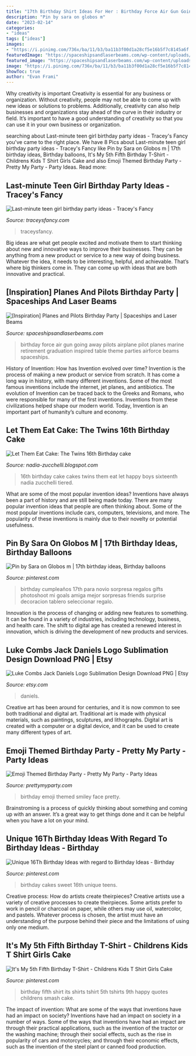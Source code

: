 ```yaml
---
title: "17th Birthday Shirt Ideas For Her : Birthday Force Air Gun Going Away Pilots Airplane Pilot Planes Marine Retirement Graduation Inspired Table Theme Parties Airforce Beams Spaceships"
description: "Pin by sara on globos m"
date: "2023-02-14"
categories:
- "ideas"
tags: ["ideas"]
images:
- "https://i.pinimg.com/736x/ba/11/b3/ba11b3f00d1a28cf5e16b5f7c8145a6f.jpg"
featuredImage: "https://spaceshipsandlaserbeams.com/wp-content/uploads/2015/09/plane_pilot_air_force_birthday_party_dessert_table.jpg"
featured_image: "https://spaceshipsandlaserbeams.com/wp-content/uploads/2015/09/plane_pilot_air_force_birthday_party_dessert_table.jpg"
image: "https://i.pinimg.com/736x/ba/11/b3/ba11b3f00d1a28cf5e16b5f7c8145a6f.jpg"
ShowToc: true
author: "Evan Frami"
---
```



Why creativity is important
Creativity is essential for any business or organization. Without creativity, people may not be able to come up with new ideas or solutions to problems. Additionally, creativity can also help businesses and organizations stay ahead of the curve in their industry or field. It’s important to have a good understanding of creativity so that you can use it in your own business or organization.

	

		
searching about Last-minute teen girl birthday party ideas - Tracey&#039;s Fancy you've came to the right place. We have 8 Pics about Last-minute teen girl birthday party ideas - Tracey&#039;s Fancy like Pin by Sara on Globos m | 17th birthday ideas, Birthday balloons, It&#039;s My 5th Fifth Birthday T-Shirt - Childrens Kids T Shirt Girls Cake and also Emoji Themed Birthday Party - Pretty My Party - Party Ideas. Read more:
		
    
## Last-minute Teen Girl Birthday Party Ideas - Tracey&#039;s Fancy

<img loading=lazy src="https://traceysfancy.com/wp-content/uploads/2019/09/teen-party-ideas-by-fit-fifty-and-fearless-06-768x1024.jpg" onerror="this.onerror=null;this.src='https://tse3.mm.bing.net/th?id=OIP.ex6WJpliBTMM_h_qzSByPgHaJ4&amp;pid=15.1';" alt="Last-minute teen girl birthday party ideas - Tracey&#039;s Fancy">

_Source: traceysfancy.com_

>traceysfancy. 

	

Big ideas are what get people excited and motivate them to start thinking about new and innovative ways to improve their businesses. They can be anything from a new product or service to a new way of doing business. Whatever the idea, it needs to be interesting, helpful, and achievable. That’s where big thinkers come in. They can come up with ideas that are both innovative and practical.

    
## [Inspiration] Planes And Pilots Birthday Party | Spaceships And Laser Beams

<img loading=lazy src="https://spaceshipsandlaserbeams.com/wp-content/uploads/2015/09/plane_pilot_air_force_birthday_party_dessert_table.jpg" onerror="this.onerror=null;this.src='https://tse2.mm.bing.net/th?id=OIP.stHuUics8BHyKY2OaHzmdAAAAA&amp;pid=15.1';" alt="[Inspiration] Planes and Pilots Birthday Party | Spaceships and Laser Beams">

_Source: spaceshipsandlaserbeams.com_

>birthday force air gun going away pilots airplane pilot planes marine retirement graduation inspired table theme parties airforce beams spaceships. 

	

History of Invention: How has Invention evolved over time?
Invention is the process of making a new product or service from scratch. It has come a long way in history, with many different inventions. Some of the most famous inventions include the internet, jet planes, and antibiotics. The evolution of Invention can be traced back to the Greeks and Romans, who were responsible for many of the first inventions. Inventions from these civilizations helped shape our modern world. Today, Invention is an important part of humanity’s culture and economy.

    
## Let Them Eat Cake: The Twins 16th Birthday Cake

<img loading=lazy src="http://4.bp.blogspot.com/-DwjYhMYv6XA/T3xth6NFtFI/AAAAAAAACNA/BNkoWON5OzY/s1600/Three+tiered+16th+for+blog.jpg" onerror="this.onerror=null;this.src='https://tse1.mm.bing.net/th?id=OIP.wK2AkD9C4iIIppkUBtoc-QHaLG&amp;pid=15.1';" alt="Let Them Eat Cake: The Twins 16th Birthday cake">

_Source: nadia-zucchelli.blogspot.com_

>16th birthday cake cakes twins them eat let happy boys sixteenth nadia zucchelli tiered. 

	

What are some of the most popular invention ideas?
Inventions have always been a part of history and are still being made today. There are many popular invention ideas that people are often thinking about. Some of the most popular inventions include cars, computers, televisions, and more. The popularity of these inventions is mainly due to their novelty or potential usefulness.

    
## Pin By Sara On Globos M | 17th Birthday Ideas, Birthday Balloons

<img loading=lazy src="https://i.pinimg.com/736x/8d/39/99/8d3999bfe7d4b3d216979925884475a4.jpg" onerror="this.onerror=null;this.src='https://tse1.mm.bing.net/th?id=OIP.pYLmTbE-KCzH1q7SI-vmRwHaNK&amp;pid=15.1';" alt="Pin by Sara on Globos m | 17th birthday ideas, Birthday balloons">

_Source: pinterest.com_

>birthday cumpleaños 17th para novio sorpresa regalos gifts photoshoot mi goals amiga mejor sorpresas friends surprise decoracion tablero seleccionar regalo. 

	

Innovation is the process of changing or adding new features to something. It can be found in a variety of industries, including technology, business, and health care. The shift to digital age has created a renewed interest in innovation, which is driving the development of new products and services.

    
## Luke Combs Jack Daniels Logo Sublimation Design Download PNG | Etsy

<img loading=lazy src="https://i.etsystatic.com/26820823/r/il/86de15/2940664679/il_fullxfull.2940664679_qoze.jpg" onerror="this.onerror=null;this.src='https://tse2.mm.bing.net/th?id=OIP.gFqKCS5qX1IZPd3XJISEkwHaJl&amp;pid=15.1';" alt="Luke Combs Jack Daniels Logo Sublimation Design Download PNG | Etsy">

_Source: etsy.com_

>daniels. 

	

Creative art has been around for centuries, and it is now common to see both traditional and digital art. Traditional art is made with physical materials, such as paintings, sculptures, and lithographs. Digital art is created with a computer or a digital device, and it can be used to create many different types of art.

    
## Emoji Themed Birthday Party - Pretty My Party - Party Ideas

<img loading=lazy src="https://3.bp.blogspot.com/-bTTZIIch6d4/V5oN25LnW1I/AAAAAAAAW90/EdzMMdHXgLEdiRcWsCeQeP2I7BzDiWNYACEw/s1600/Smiley%2BFace%2BParty%2BDesigned%2Band%2BStyled%2Bby%2BBellaGrey%2BDesigns%2B019.jpg" onerror="this.onerror=null;this.src='https://tse4.mm.bing.net/th?id=OIP.YCyBL6dcQSekmnH5ThmR4QHaJ3&amp;pid=15.1';" alt="Emoji Themed Birthday Party - Pretty My Party - Party Ideas">

_Source: prettymyparty.com_

>birthday emoji themed smiley face pretty. 

	

Brainstroming is a process of quickly thinking about something and coming up with an answer. It’s a great way to get things done and it can be helpful when you have a lot on your mind.

    
## Unique 16Th Birthday Ideas With Regard To Birthday Ideas - Birthday

<img loading=lazy src="https://i.pinimg.com/736x/ba/11/b3/ba11b3f00d1a28cf5e16b5f7c8145a6f.jpg" onerror="this.onerror=null;this.src='https://tse1.mm.bing.net/th?id=OIP.A1zfcTHsLze3iF6VxQQGvQHaJ3&amp;pid=15.1';" alt="Unique 16Th Birthday Ideas with regard to Birthday Ideas - Birthday">

_Source: pinterest.com_

>birthday cakes sweet 16th unique teens. 

	

Creative process: How do artists create theirpieces?
Creative artists use a variety of creative processes to create theirpieces. Some artists prefer to work in pencil or charcoal on paper, while others may use oil, watercolor, and pastels. Whatever process is chosen, the artist must have an understanding of the purpose behind their piece and the limitations of using only one medium.

    
## It&#039;s My 5th Fifth Birthday T-Shirt - Childrens Kids T Shirt Girls Cake

<img loading=lazy src="https://i.pinimg.com/736x/b9/c2/d0/b9c2d0f4db0e8c33d13bfed3769369df--fifth-birthday-party-ideas-girl-girl-cakes.jpg" onerror="this.onerror=null;this.src='https://tse2.mm.bing.net/th?id=OIP.mKUTGA5bdaOjMnetB9hEnwHaHS&amp;pid=15.1';" alt="It&#039;s My 5th Fifth Birthday T-Shirt - Childrens Kids T Shirt Girls Cake">

_Source: pinterest.com_

>birthday fifth shirt its shirts tshirt 5th tshirts 9th happy quotes childrens smash cake. 

	

The impact of invention: What are some of the ways that inventions have had an impact on society?
Inventions have had an impact on society in a number of ways. Some of the ways that inventions have had an impact are through their practical applications, such as the invention of the tractor or the washing machine; through their social effects, such as the rise in popularity of cars and motorcycles; and through their economic effects, such as the invention of the steel plant or canned food production.

